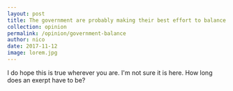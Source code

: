 ```yaml
---
layout: post
title: The government are probably making their best effort to balance many competing demands for public money
collection: opinion
permalink: /opinion/government-balance
author: nico
date: 2017-11-12
image: lorem.jpg
---
```


I do hope this is true wherever you are. I'm not sure it is here. How long does an exerpt have to be?

